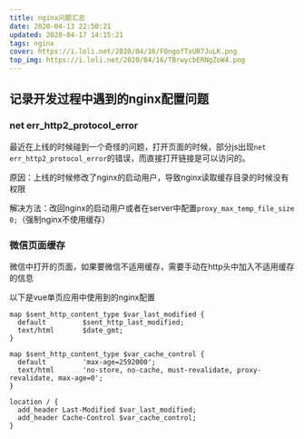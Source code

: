 ```yaml
---
title: nginx问题汇总
date: 2020-04-13 22:50:21
updated: 2020-04-17 14:15:21
tags: nginx
cover: https://i.loli.net/2020/04/16/FOngofTxUR7JuLK.png
top_img: https://i.loli.net/2020/04/16/TBrwycbERNgZoW4.png
---
```

## 记录开发过程中遇到的nginx配置问题
### net err_http2_protocol_error
最近在上线的时候碰到一个奇怪的问题，打开页面的时候，部分js出现`net err_http2_protocol_error`的错误，而直接打开链接是可以访问的。

原因：上线的时候修改了nginx的启动用户，导致nginx读取缓存目录的时候没有权限

解决方法：改回nginx的启动用户或者在server中配置`proxy_max_temp_file_size 0;`（强制nginx不使用缓存）

### 微信页面缓存

微信中打开的页面，如果要微信不适用缓存，需要手动在http头中加入不适用缓存的信息

以下是vue单页应用中使用到的nginx配置

```nginx
map $sent_http_content_type $var_last_modified {
  default         $sent_http_last_modified;
  text/html       $date_gmt;
}

map $sent_http_content_type $var_cache_control {
  default         'max-age=2592000';
  text/html       'no-store, no-cache, must-revalidate, proxy-revalidate, max-age=0';
}

location / {
  add_header Last-Modified $var_last_modified;
  add_header Cache-Control $var_cache_control;
}
       	
```